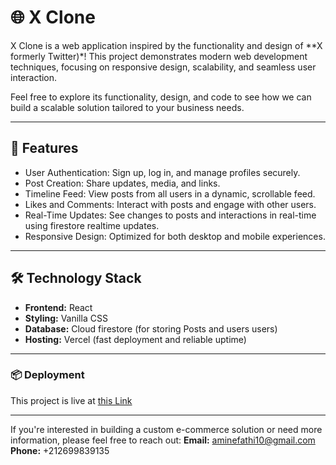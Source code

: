 # 🌐 X Clone

X Clone is a web application inspired by the functionality and design of **X formerly Twitter)*! This project demonstrates modern web development techniques, focusing on responsive design, scalability, and seamless user interaction.

Feel free to explore its functionality, design, and code to see how we can build a scalable solution tailored to your business needs.

---

## 🎯 Features

- User Authentication: Sign up, log in, and manage profiles securely.
- Post Creation: Share updates, media, and links.
- Timeline Feed: View posts from all users in a dynamic, scrollable feed.
- Likes and Comments: Interact with posts and engage with other users.
- Real-Time Updates: See changes to posts and interactions in real-time using firestore realtime updates.
- Responsive Design: Optimized for both desktop and mobile experiences.


---

## 🛠️ Technology Stack

- **Frontend:** React 
- **Styling:** Vanilla CSS   
- **Database:** Cloud firestore (for storing Posts and users users)  
- **Hosting:** Vercel (fast deployment and reliable uptime)

---

### 📦 Deployment
This project is live at [this Link](https://x-clone-react-psi.vercel.app/)

---

If you're interested in building a custom e-commerce solution or need more information, please feel free to reach out:
**Email:** aminefathi10@gmail.com
**Phone:** +212699839135


